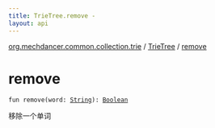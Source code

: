 ```yaml
---
title: TrieTree.remove - 
layout: api
---
```


<div class='api-docs-breadcrumbs'><a href="../index.html">org.mechdancer.common.collection.trie</a> / <a href="index.html">TrieTree</a> / <a href="./remove.html">remove</a></div>

# remove

<div class="signature"><code><span class="keyword">fun </span><span class="identifier">remove</span><span class="symbol">(</span><span class="parameterName" id="org.mechdancer.common.collection.trie.TrieTree$remove(kotlin.String)/word">word</span><span class="symbol">:</span>&nbsp;<a href="https://kotlinlang.org/api/latest/jvm/stdlib/kotlin/-string/index.html"><span class="identifier">String</span></a><span class="symbol">)</span><span class="symbol">: </span><a href="https://kotlinlang.org/api/latest/jvm/stdlib/kotlin/-boolean/index.html"><span class="identifier">Boolean</span></a></code></div>

移除一个单词

